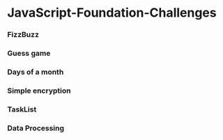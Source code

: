 # JavaScript-Foundation-Challenges

### FizzBuzz
### Guess game
### Days of a month
### Simple encryption
### TaskList
### Data Processing 
